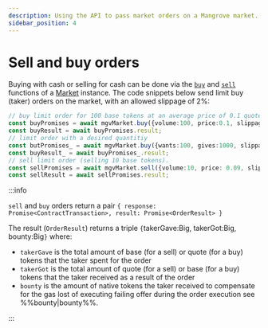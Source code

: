 ```yaml
---
description: Using the API to pass market orders on a Mangrove market.
sidebar_position: 4
---
```


# Sell and buy orders

Buying with cash or selling for cash can be done via the [`buy`](../technical-references/code/classes/Market.md#-buy) and [`sell`](../technical-references/code/classes/Market.md#-sell) functions of a [Market](../technical-references/api-overview.md#market) instance. The code snippets below send limit buy (taker) orders on the market, with an allowed slippage of 2%:

```typescript
// buy limit order for 100 base tokens at an average price of 0.1 quote per base
const buyPromises = await mgvMarket.buy({volume:100, price:0.1, slippage:2});
const buyResult = await buyPromises.result;
// limit order with a desired quantitiy
const butPromises_ = await mgvMarket.buy({wants:100, gives:1000, slippage:2});
const buyResult_ = await buyPromises_.result;
// sell limit order (selling 10 base tokens).
const sellPromises = await mgvMarket.sell({volume:10, price: 0.09, slippage:2});
const sellResult = await sellPromises.result;
```

:::info

`sell` and `buy` orders return a pair `{ response: Promise<ContractTransaction>, result: Promise<OrderResult> }`

The result (`OrderResult`) returns a triple `{`takerGave:Big, takerGot:Big, bounty:Big`}` where:  

* `takerGave` is the total amount of base (for a sell) or quote (for a buy) tokens that the taker spent for the order
* `takerGot` is the total amount of quote (for a sell) or base (for a buy) tokens that the taker received as a result of the order
* `bounty` is the amount of native tokens the taker received to compensate for the gas lost of executing failing offer during the order execution see %%bounty|bounty%%.

:::
